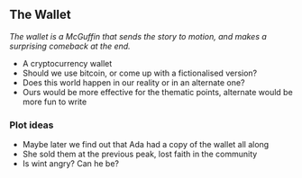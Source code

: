 ## The Wallet

_The wallet is a McGuffin that sends the story to motion, and makes a surprising comeback at the end._

- A cryptocurrency wallet
- Should we use bitcoin, or come up with a fictionalised version?
- Does this world happen in our reality or in an alternate one?
- Ours would be more effective for the thematic points, alternate would be more fun to write

### Plot ideas

- Maybe later we find out that Ada had a copy of the wallet all along
- She sold them at the previous peak, lost faith in the community
- Is wint angry? Can he be?

